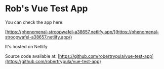 # Rob's Vue Test App

You can check the app here:

[https://phenomenal-stroopwafel-a38657.netlify.app/](https://phenomenal-stroopwafel-a38657.netlify.app/)

It's hosted on Netlify

Source code available at:
[https://github.com/robertrypula/vue-test-app](https://github.com/robertrypula/vue-test-app)
